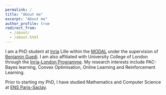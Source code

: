 ```yaml
---
permalink: /
title: "About me"
excerpt: "About me"
author_profile: true
redirect_from: 
  - /about/
  - /about.html
---
```


I am a PhD student at [Inria](https://www.inria.fr/en) Lille within the [MODAL](https://team.inria.fr/modal/) under the supervision of [Benjamin Guedj](https://bguedj.github.io/). I am also affiliated with University College of London through the [Inria-London Programme](http://london.inria.fr/home/).
My research interests include PAC-Bayes learning, Convex Optimisation, Online Learning and Reinforcement Learning.

Prior to starting my PhD, I have studied Mathematics and Computer Science at [ENS Paris-Saclay](https://ens-paris-saclay.fr/).
